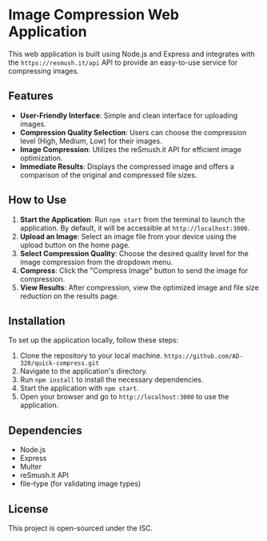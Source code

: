 # Image Compression Web Application

This web application is built using Node.js and Express and integrates with the `https://resmush.it/api` API to provide an easy-to-use service for compressing images.

## Features

- **User-Friendly Interface**: Simple and clean interface for uploading images.
- **Compression Quality Selection**: Users can choose the compression level (High, Medium, Low) for their images.
- **Image Compression**: Utilizes the reSmush.it API for efficient image optimization.
- **Immediate Results**: Displays the compressed image and offers a comparison of the original and compressed file sizes.

## How to Use

1. **Start the Application**: Run `npm start` from the terminal to launch the application. By default, it will be accessible at `http://localhost:3000`.
2. **Upload an Image**: Select an image file from your device using the upload button on the home page.
3. **Select Compression Quality**: Choose the desired quality level for the image compression from the dropdown menu.
4. **Compress**: Click the "Compress Image" button to send the image for compression.
5. **View Results**: After compression, view the optimized image and file size reduction on the results page.

## Installation

To set up the application locally, follow these steps:

1. Clone the repository to your local machine. `https://github.com/AD-320/quick-compress.git`
2. Navigate to the application's directory.
3. Run `npm install` to install the necessary dependencies.
4. Start the application with `npm start`.
5. Open your browser and go to `http://localhost:3000` to use the application.

## Dependencies

- Node.js
- Express
- Multer
- reSmush.it API
- file-type (for validating image types)

## License

This project is open-sourced under the ISC.
